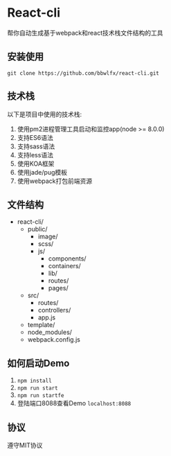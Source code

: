 # React-cli
帮你自动生成基于webpack和react技术栈文件结构的工具
## 安装使用
`git clone https://github.com/bbwlfx/react-cli.git`

## 技术栈
以下是项目中使用的技术栈:
1. 使用pm2进程管理工具启动和监控app(node >= 8.0.0)
2. 支持ES6语法
3. 支持sass语法
4. 支持less语法
5. 使用KOA框架
6. 使用jade/pug模板
7. 使用webpack打包前端资源
## 文件结构
* react-cli/
  * public/
    * image/
    * scss/
    * js/
      * components/
      * containers/
      * lib/
      * routes/
      * pages/
  * src/
    * routes/
    * controllers/
    * app.js
  * template/
  * node_modules/
  * webpack.config.js
## 如何启动Demo
1. `npm install`
2. `npm run start`
3. `npm run startfe`
4. 登陆端口8088查看Demo `localhost:8088`

## 协议
遵守MIT协议